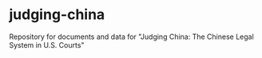 # judging-china
Repository for documents and data for "Judging China: The Chinese Legal System in U.S. Courts"
